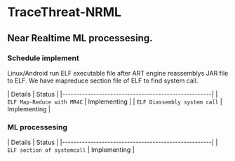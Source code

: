 TraceThreat-NRML
================

## Near Realtime ML processesing.

### Schedule implement

Linux/Android run ELF executable file after ART engine reassemblys JAR file to ELF.
We have mapreduce section file of ELF to find system call.
 
|        Details                      |  Status       |
|-----------------------------------------------------|
| `ELF Map-Reduce with MR4C`          |  Implementing |
| `ELF Diassembly system call`        |  Implementing |

### ML processesing

|        Details                      |  Status       |
|-----------------------------------------------------|
| `ELF section of systemcall`         |  Implementing |
